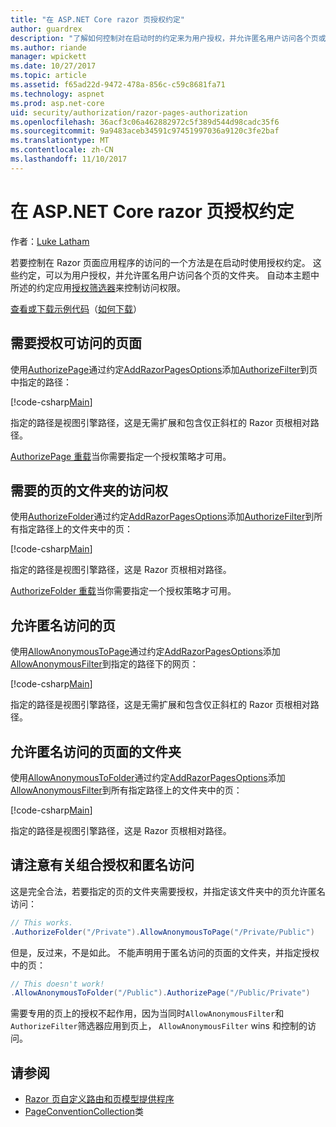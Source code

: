```yaml
---
title: "在 ASP.NET Core razor 页授权约定"
author: guardrex
description: "了解如何控制对在启动时的约定来为用户授权，并允许匿名用户访问各个页或文件夹中的页的页的访问。"
ms.author: riande
manager: wpickett
ms.date: 10/27/2017
ms.topic: article
ms.assetid: f65ad22d-9472-478a-856c-c59c8681fa71
ms.technology: aspnet
ms.prod: asp.net-core
uid: security/authorization/razor-pages-authorization
ms.openlocfilehash: 36acf3c06a462882972c5f389d544d98cadc35f6
ms.sourcegitcommit: 9a9483aceb34591c97451997036a9120c3fe2baf
ms.translationtype: MT
ms.contentlocale: zh-CN
ms.lasthandoff: 11/10/2017
---
```

# <a name="razor-pages-authorization-conventions-in-aspnet-core"></a>在 ASP.NET Core razor 页授权约定

作者：[Luke Latham](https://github.com/guardrex)

若要控制在 Razor 页面应用程序的访问的一个方法是在启动时使用授权约定。 这些约定，可以为用户授权，并允许匿名用户访问各个页的文件夹。 自动本主题中所述的约定应用[授权筛选器](xref:mvc/controllers/filters#authorization-filters)来控制访问权限。

[查看或下载示例代码](https://github.com/aspnet/Docs/tree/master/aspnetcore/security/authorization/razor-pages-authorization/sample)（[如何下载](xref:tutorials/index#how-to-download-a-sample)）

## <a name="require-authorization-to-access-a-page"></a>需要授权可访问的页面

使用[AuthorizePage](/dotnet/api/microsoft.extensions.dependencyinjection.pageconventioncollectionextensions.authorizepage)通过约定[AddRazorPagesOptions](/dotnet/api/microsoft.extensions.dependencyinjection.mvcrazorpagesmvcbuilderextensions.addrazorpagesoptions)添加[AuthorizeFilter](/dotnet/api/microsoft.aspnetcore.mvc.authorization.authorizefilter)到页中指定的路径：

[!code-csharp[Main](razor-pages-authorization/sample/Startup.cs?name=snippet1&highlight=2,4)]

指定的路径是视图引擎路径，这是无需扩展和包含仅正斜杠的 Razor 页根相对路径。

[AuthorizePage 重载](/dotnet/api/microsoft.extensions.dependencyinjection.pageconventioncollectionextensions.authorizepage#Microsoft_Extensions_DependencyInjection_PageConventionCollectionExtensions_AuthorizePage_Microsoft_AspNetCore_Mvc_ApplicationModels_PageConventionCollection_System_String_System_String_)当你需要指定一个授权策略才可用。

## <a name="require-authorization-to-access-a-folder-of-pages"></a>需要的页的文件夹的访问权

使用[AuthorizeFolder](/dotnet/api/microsoft.extensions.dependencyinjection.pageconventioncollectionextensions.authorizefolder)通过约定[AddRazorPagesOptions](/dotnet/api/microsoft.extensions.dependencyinjection.mvcrazorpagesmvcbuilderextensions.addrazorpagesoptions)添加[AuthorizeFilter](/dotnet/api/microsoft.aspnetcore.mvc.authorization.authorizefilter)到所有指定路径上的文件夹中的页：

[!code-csharp[Main](razor-pages-authorization/sample/Startup.cs?name=snippet1&highlight=2,5)]

指定的路径是视图引擎路径，这是 Razor 页根相对路径。

[AuthorizeFolder 重载](/dotnet/api/microsoft.extensions.dependencyinjection.pageconventioncollectionextensions.authorizefolder#Microsoft_Extensions_DependencyInjection_PageConventionCollectionExtensions_AuthorizeFolder_Microsoft_AspNetCore_Mvc_ApplicationModels_PageConventionCollection_System_String_System_String_)当你需要指定一个授权策略才可用。

## <a name="allow-anonymous-access-to-a-page"></a>允许匿名访问的页

使用[AllowAnonymousToPage](/dotnet/api/microsoft.extensions.dependencyinjection.pageconventioncollectionextensions.allowanonymoustopage)通过约定[AddRazorPagesOptions](/dotnet/api/microsoft.extensions.dependencyinjection.mvcrazorpagesmvcbuilderextensions.addrazorpagesoptions)添加[AllowAnonymousFilter](/dotnet/api/microsoft.aspnetcore.mvc.authorization.allowanonymousfilter)到指定的路径下的网页：

[!code-csharp[Main](razor-pages-authorization/sample/Startup.cs?name=snippet1&highlight=2,6)]

指定的路径是视图引擎路径，这是无需扩展和包含仅正斜杠的 Razor 页根相对路径。

## <a name="allow-anonymous-access-to-a-folder-of-pages"></a>允许匿名访问的页面的文件夹

使用[AllowAnonymousToFolder](/dotnet/api/microsoft.extensions.dependencyinjection.pageconventioncollectionextensions.allowanonymoustofolder)通过约定[AddRazorPagesOptions](/dotnet/api/microsoft.extensions.dependencyinjection.mvcrazorpagesmvcbuilderextensions.addrazorpagesoptions)添加[AllowAnonymousFilter](/dotnet/api/microsoft.aspnetcore.mvc.authorization.allowanonymousfilter)到所有指定路径上的文件夹中的页：

[!code-csharp[Main](razor-pages-authorization/sample/Startup.cs?name=snippet1&highlight=2,7)]

指定的路径是视图引擎路径，这是 Razor 页根相对路径。

## <a name="note-on-combining-authorized-and-anonymous-access"></a>请注意有关组合授权和匿名访问

这是完全合法，若要指定的页的文件夹需要授权，并指定该文件夹中的页允许匿名访问：

```csharp
// This works.
.AuthorizeFolder("/Private").AllowAnonymousToPage("/Private/Public")
```

但是，反过来，不是如此。 不能声明用于匿名访问的页面的文件夹，并指定授权中的页：

```csharp
// This doesn't work!
.AllowAnonymousToFolder("/Public").AuthorizePage("/Public/Private") 
```

需要专用的页上的授权不起作用，因为当同时`AllowAnonymousFilter`和`AuthorizeFilter`筛选器应用到页上， `AllowAnonymousFilter` wins 和控制的访问。

## <a name="see-also"></a>请参阅

* [Razor 页自定义路由和页模型提供程序](xref:mvc/razor-pages/razor-pages-convention-features)
* [PageConventionCollection](/dotnet/api/microsoft.aspnetcore.mvc.applicationmodels.pageconventioncollection)类
